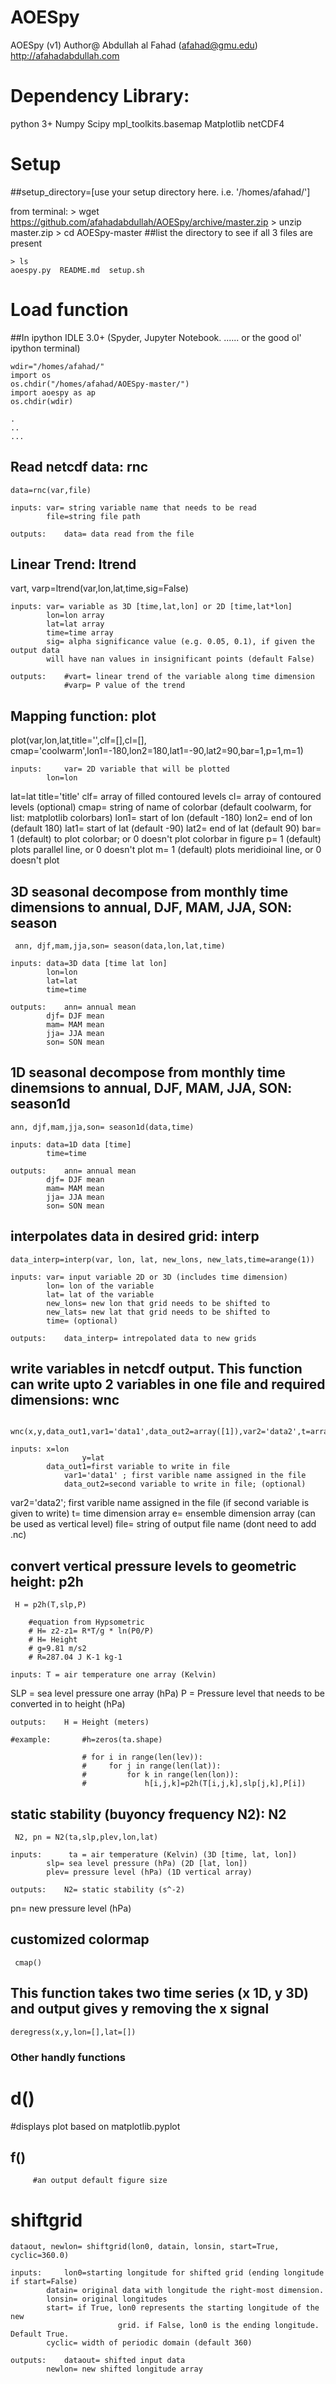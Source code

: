 # AOESpy
AOESpy (v1)
Author@ Abdullah al Fahad 
(afahad@gmu.edu)
http://afahadabdullah.com

# Dependency Library:

python 3+
Numpy
Scipy
mpl_toolkits.basemap
Matplotlib
netCDF4

# Setup

##setup_directory=[use your setup directory here. i.e. '/homes/afahad/']

from terminal:
	> wget https://github.com/afahadabdullah/AOESpy/archive/master.zip
	> unzip master.zip
	> cd AOESpy-master
##list the directory to see if all 3 files are present

	> ls 
	aoespy.py  README.md  setup.sh

# Load function
##In ipython IDLE 3.0+ (Spyder, Jupyter Notebook.  ...... or the good ol' ipython terminal)
	
	wdir="/homes/afahad/"
	import os
	os.chdir("/homes/afahad/AOESpy-master/")
	import aoespy as ap
	os.chdir(wdir)
	
	.
	..
	...

## Read netcdf data: rnc

	data=rnc(var,file)
	
	inputs:	var= string variable name that needs to be read 
			file=string file path

	outputs:	data= data read from the file


## Linear Trend: ltrend
	 
vart, varp=ltrend(var,lon,lat,time,sig=False)

	inputs:	var= variable as 3D [time,lat,lon] or 2D [time,lat*lon]
			lon=lon array
			lat=lat array
			time=time array
			sig= alpha significance value (e.g. 0.05, 0.1), if given the output data
			will have nan values in insignificant points (default False)

	outputs:	#vart= linear trend of the variable along time dimension
				#varp= P value of the trend		           

## Mapping function: plot

plot(var,lon,lat,title='',clf=[],cl=[], cmap='coolwarm',lon1=-180,lon2=180,lat1=-90,lat2=90,bar=1,p=1,m=1)

	inputs: 	var= 2D variable that will be plotted
			lon=lon
lat=lat
title='title'
clf= array of filled contoured levels
cl= array of contoured levels (optional)
cmap= string of name of colorbar (default coolwarm, for list: matplotlib colorbars)
lon1= start of lon (default -180)
lon2= end of lon (default 180)
lat1= start of lat (default -90)
lat2= end of lat (default 90)
bar= 1 (default) to plot colorbar; or 0 doesn't plot colorbar in figure
p= 1 (default) plots parallel line, or 0 doesn't plot 
m= 1 (default) plots meridioinal line, or 0 doesn't plot 


## 3D seasonal decompose from monthly time dimensions to annual, DJF, MAM, JJA, SON: season

	 ann, djf,mam,jja,son= season(data,lon,lat,time)

	inputs:	data=3D data [time lat lon]
			lon=lon
			lat=lat
			time=time

	outputs:	ann= annual mean
			djf= DJF mean
			mam= MAM mean
			jja= JJA mean
			son= SON mean


## 1D seasonal decompose from monthly time dinemsions to annual, DJF, MAM, JJA, SON: season1d

	ann, djf,mam,jja,son= season1d(data,time)

	inputs:	data=1D data [time]
			time=time

	outputs:	ann= annual mean
			djf= DJF mean
			mam= MAM mean
			jja= JJA mean
			son= SON mean


## interpolates data in desired grid: interp
	
	data_interp=interp(var, lon, lat, new_lons, new_lats,time=arange(1))

	inputs:	var= input variable 2D or 3D (includes time dimension)
			lon= lon of the variable
			lat= lat of the variable
			new_lons= new lon that grid needs to be shifted to
			new_lats= new lat that grid needs to be shifted to
			time= (optional)

	outputs:	data_interp= intrepolated data to new grids


## write variables in netcdf output. This function can write upto 2 variables in one file and required dimensions: wnc

     wnc(x,y,data_out1,var1='data1',data_out2=array([1]),var2='data2',t=array([1]),e=array([1]),file='output')

    inputs:	x=lon
    	           	y=lat
         	data_out1=first variable to write in file
               	var1='data1' ; first varible name assigned in the file
               	data_out2=second variable to write in file; (optional)
var2='data2'; first varible name assigned in the file (if second variable is given to write)
              	 t= time dimension array
               	e= ensemble dimension array (can be used as vertical level)
               	file= string of output file name (dont need to add .nc)


## convert vertical pressure levels to geometric height: p2h

     H = p2h(T,slp,P)

        #equation from Hypsometric
        # H= z2-z1= R*T/g * ln(P0/P)
        # H= Height
        # g=9.81 m/s2
        # R=287.04 J K-1 kg-1

    inputs:	T = air temperature one array (Kelvin)
SLP = sea level pressure one array (hPa)
         	 P = Pressure level that needs to be converted in to height (hPa)

    outputs:   	H = Height (meters)

    #example:       #h=zeros(ta.shape)

                    # for i in range(len(lev)):
                    #     for j in range(len(lat)):
                    #         for k in range(len(lon)):
                    #             h[i,j,k]=p2h(T[i,j,k],slp[j,k],P[i])


## static stability (buyoncy frequency N2): N2

     N2, pn = N2(ta,slp,plev,lon,lat)

    inputs:   	 ta = air temperature (Kelvin) (3D [time, lat, lon])
    		slp= sea level pressure (hPa) (2D [lat, lon])
    		plev= pressure level (hPa) (1D vertical array)

    outputs:   	N2= static stability (s^-2)
pn= new pressure level (hPa)


## customized colormap
     cmap()


## This function takes two time series (x 1D, y 3D) and output gives y removing the x signal
    deregress(x,y,lon=[],lat=[])


### Other handly functions ###

# d() 
#displays plot based on matplotlib.pyplot

## f()
      	 #an output default figure size 


# shiftgrid
	dataout, newlon= shiftgrid(lon0, datain, lonsin, start=True, cyclic=360.0)

	inputs: 	lon0=starting longitude for shifted grid (ending longitude if start=False)
			datain= original data with longitude the right-most dimension.
			lonsin= original longitudes
			start= if True, lon0 represents the starting longitude of the new         
                   			grid. if False, lon0 is the ending longitude. Default True.
			cyclic=	width of periodic domain (default 360)

	outputs:	dataout= shifted input data
			newlon= new shifted longitude array

